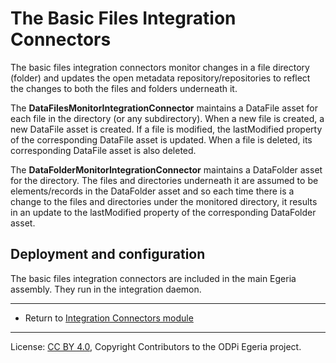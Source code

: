 <!-- SPDX-License-Identifier: CC-BY-4.0 -->
<!-- Copyright Contributors to the ODPi Egeria project. -->

# The Basic Files Integration Connectors

The basic files integration connectors monitor changes in a file directory (folder) and updates the open metadata
repository/repositories to reflect the changes to both the files and folders underneath it.

The **DataFilesMonitorIntegrationConnector** maintains a DataFile asset for each file in the directory (or any subdirectory).
When a new file is created, a new DataFile asset is created.  If a file is modified, the lastModified property
of the corresponding DataFile asset is updated.  When a file is deleted, its corresponding DataFile asset is also deleted.

The **DataFolderMonitorIntegrationConnector** maintains a DataFolder asset for the directory.  The files and directories
underneath it are assumed to be elements/records in the DataFolder asset and so each time there is a change to the
files and directories under the monitored directory, it results in an update to the lastModified property
of the corresponding DataFolder asset.


## Deployment and configuration

The basic files integration connectors are included in the main Egeria assembly.
They run in the integration daemon.


----
* Return to [Integration Connectors module](..)

----
License: [CC BY 4.0](https://creativecommons.org/licenses/by/4.0/),
Copyright Contributors to the ODPi Egeria project.